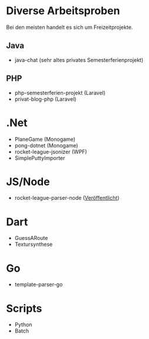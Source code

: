# Diverse Arbeitsproben

Bei den meisten handelt es sich um Freizeitprojekte.

## Java

- java-chat (sehr altes privates Semesterferienprojekt)

## PHP

- php-semesterferien-projekt (Laravel)
- privat-blog-php (Laravel)

# .Net

- PlaneGame (Monogame)
- pong-dotnet (Monogame)
- rocket-league-jsonizer (WPF)
- SimplePuttyImporter

# JS/Node

- rocket-league-parser-node ([Veröffentlicht](https://www.npmjs.com/package/rlr-parser))

# Dart

- GuessARoute
- Textursynthese

# Go

- template-parser-go

# Scripts

- Python
- Batch
